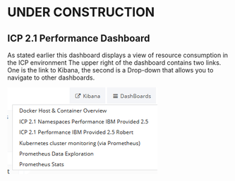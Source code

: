 # UNDER CONSTRUCTION
## ICP 2.1 Performance Dashboard
As stated earlier this dashboard displays a view of resource consumption in the
ICP environment
The upper right of the dashboard contains two links.
One is the link to Kibana, the second is a Drop-down that allows you to navigate to other
dashboards.

![ICPPerformancetop](Kibana_Dash.png)
